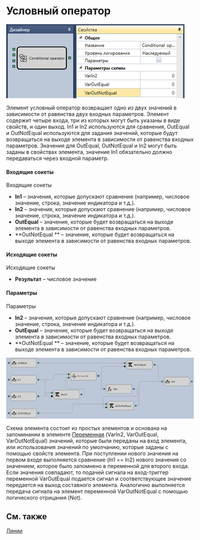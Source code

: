 # Условный оператор

![Designer The conditional operator 00](../images/Designer_conditional_operator_00.png)

Элемент условный оператор возвращает одно из двух значений в зависимости от равенства двух входных параметров. Элемент содержит четыре входа, три из которых могут быть указаны в виде свойств, и один выход. In1 и In2 используются для сравнения, OutEqual и OutNotEqual используются для задания значений, которые будут возвращаться на выходе элемента в зависимости от равенства входных параметров. Значения для OutEqual, OutNotEqual и In2 могут быть заданы в свойствах элемента, значение In1 обязательно должно передаваться через входной параметр.

#### Входящие сокеты

Входящие сокеты

- **In1** – значения, которые допускают сравнение (например, числовое значение, строка, значение индикатора и т.д.).
- **In2** – значения, которые допускают сравнение (например, числовое значение, строка, значение индикатора и т.д.).
- **OutEqual** – значение, которые будет возвращаться на выходе элемента в зависимости от равенства входных параметров.
- **OutNotEqual ** – значение, которые будет возвращаться на выходе элемента в зависимости от равенства входных параметров.

#### Исходящие сокеты

Исходящие сокеты

- **Результат** – числовое значение

#### Параметры

Параметры

- **In2** – значения, которые допускают сравнение (например, числовое значение, строка, значение индикатора и т.д.).
- **OutEqual** – значение, которые будет возвращаться на выходе элемента в зависимости от равенства входных параметров.
- **OutNotEqual ** – значение, которые будет возвращаться на выходе элемента в зависимости от равенства входных параметров.

![Designer The conditional operator 01](../images/Designer_conditional_operator_01.png)

Схема элемента состоит из простых элементов и основана на запоминании в элементе [Переменная](Designer_Variable.md) (VarIn2, VarOutEqual, VarOutNotEqual) значений, которые были переданы на вход элемента, или использования значений по умолчанию, которые заданы с помощью свойств элемента. При поступлении нового значения на первом входе выполняется сравнение (In1 \=\= In2) нового значения со значением, которое было запомнено в переменной для второго входа. Если значения совпадают, то подачей сигнала на вход\-триггер переменной VarOutEqual подается сигнал и соответствующее значение передается на выход составного элемента. Аналогично выполняется передача сигнала на элемент переменной VarOutNotEqual с помощью логического отрицания (Not).

## См. также

[Линии](Designer_Line.md)
